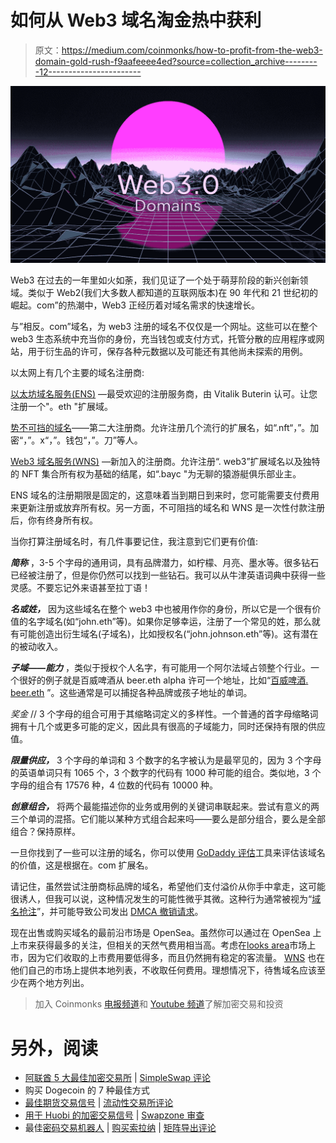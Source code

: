 # 如何从 Web3 域名淘金热中获利

> 原文：<https://medium.com/coinmonks/how-to-profit-from-the-web3-domain-gold-rush-f9aafeeee4ed?source=collection_archive---------12----------------------->

![](img/5c1f03e284dae6da0de275583083a042.png)

Web3 在过去的一年里如火如荼，我们见证了一个处于萌芽阶段的新兴创新领域。类似于 Web2(我们大多数人都知道的互联网版本)在 90 年代和 21 世纪初的崛起。com”的热潮中，Web3 正经历着对域名需求的快速增长。

与”相反。com”域名，为 web3 注册的域名不仅仅是一个网址。这些可以在整个 web3 生态系统中充当你的身份，充当钱包或支付方式，托管分散的应用程序或网站，用于衍生品的许可，保存各种元数据以及可能还有其他尚未探索的用例。

以太网上有几个主要的域名注册商:

[以太坊域名服务(ENS)](https://app.ens.domains/) —最受欢迎的注册服务商，由 Vitalik Buterin 认可。让您注册一个"。eth "扩展域。

[势不可挡的域名](https://unstoppabledomains.com/)——第二大注册商。允许注册几个流行的扩展名，如“.nft“，”。加密“，”。x“，”。钱包“，”。刀”等人。

[Web3 域名服务(WNS)](https://wnsdomains.io/) —新加入的注册商。允许注册“. web3”扩展域名以及独特的 NFT 集合所有权为基础的结尾，如“.bayc "为无聊的猿游艇俱乐部业主。

ENS 域名的注册期限是固定的，这意味着当到期日到来时，您可能需要支付费用来更新注册或放弃所有权。另一方面，不可阻挡的域名和 WNS 是一次性付款注册后，你有终身所有权。

当你打算注册域名时，有几件事要记住，我注意到它们更有价值:

***简称*** ，3-5 个字母的通用词，具有品牌潜力，如柠檬、月亮、墨水等。很多钻石已经被注册了，但是你仍然可以找到一些钻石。我可以从牛津英语词典中获得一些灵感。不要忘记外来语甚至拉丁语！

***名或姓，*** 因为这些域名在整个 web3 中也被用作你的身份，所以它是一个很有价值的名字域名(如“john.eth”等)。如果你足够幸运，注册了一个常见的姓，那么就有可能创造出衍生域名(子域名)，比如授权名(“john.johnson.eth”等)。这有潜在的被动收入。

***子域——能力*** ，类似于授权个人名字，有可能用一个阿尔法域占领整个行业。一个很好的例子就是百威啤酒从 beer.eth alpha 许可一个地址，比如“[百威啤酒. beer.eth](https://twitter.com/budweiserusa) ”。这些通常是可以捕捉各种品牌或孩子地址的单词。

*奖金* // 3 个字母的组合可用于其缩略词定义的多样性。一个普通的首字母缩略词拥有十几个或更多可能的定义，因此具有很高的子域能力，同时还保持有限的供应值。

***限量供应，*** 3 个字母的单词和 3 个数字的名字被认为是最罕见的，因为 3 个字母的英语单词只有 1065 个，3 个数字的代码有 1000 种可能的组合。类似地，3 个字母的组合有 17576 种，4 位数的代码有 10000 种。

***创意组合，*** 将两个最能描述你的业务或用例的关键词串联起来。尝试有意义的两三个单词的混搭。它们能以某种方式组合起来吗——要么是部分组合，要么是全部组合？保持原样。

一旦你找到了一些可以注册的域名，你可以使用 [GoDaddy 评估](https://www.godaddy.com/domain-value-appraisal)工具来评估该域名的价值，这是根据在。com 扩展名。

请记住，虽然尝试注册商标品牌的域名，希望他们支付溢价从你手中拿走，这可能很诱人，但我可以说，这种情况发生的可能性微乎其微。这种行为通常被视为“[域名抢注](https://www.winston.com/en/legal-glossary/cybersquatting)”，并可能导致公司发出 [DMCA 撤销请求](https://www.dmca.com/FAQ/What-is-a-DMCA-Takedown)。

现在出售或购买域名的最前沿市场是 OpenSea。虽然你可以通过在 OpenSea 上上市来获得最多的关注，但相关的天然气费用相当高。考虑在[looks area](https://looksrare.org/)市场上市，因为它们收取的上市费用要低得多，而且仍然拥有稳定的客流量。 [WNS](https://wnsdomains.io/marketplace) 也在他们自己的市场上提供本地列表，不收取任何费用。理想情况下，待售域名应该至少在两个地方列出。

> 加入 Coinmonks [电报频道](https://t.me/coincodecap)和 [Youtube 频道](https://www.youtube.com/c/coinmonks/videos)了解加密交易和投资

# 另外，阅读

*   [阿联酋 5 大最佳加密交易所](https://coincodecap.com/best-crypto-exchanges-in-uae) | [SimpleSwap 评论](https://coincodecap.com/simpleswap-review)
*   购买 Dogecoin 的 7 种最佳方式
*   [最佳期货交易信号](https://coincodecap.com/futures-trading-signals) | [流动性交易所评论](https://coincodecap.com/liquid-exchange-review)
*   [用于 Huobi 的加密交易信号](https://coincodecap.com/huobi-crypto-trading-signals) | [Swapzone 审查](/coinmonks/swapzone-review-crypto-exchange-data-aggregator-e0ad78e55ed7)
*   最佳[密码交易机器人](https://coincodecap.com/best-crypto-trading-bots) | [购买索拉纳](https://coincodecap.com/buy-solana) | [矩阵导出评论](https://coincodecap.com/matrixport-review)